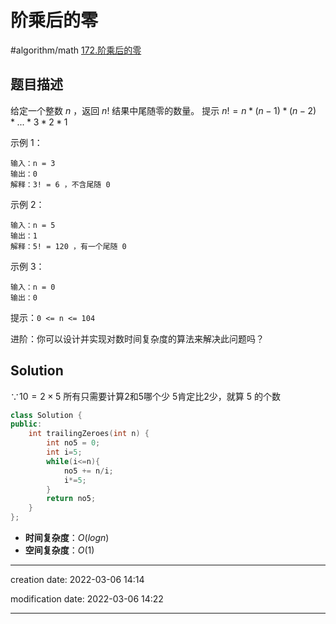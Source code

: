 # 阶乘后的零
#algorithm/math
[172.阶乘后的零](https://leetcode-cn.com/problems/factorial-trailing-zeroes/)
## 题目描述
给定一个整数 $n$ ，返回 $n!$ 结果中尾随零的数量。
提示 $n! = n * (n - 1) * (n - 2) * ... * 3 * 2 * 1$

示例 1：
```
输入：n = 3
输出：0
解释：3! = 6 ，不含尾随 0
```

示例 2：
```
输入：n = 5
输出：1
解释：5! = 120 ，有一个尾随 0
```

示例 3：
```
输入：n = 0
输出：0
```

提示：`0 <= n <= 104`

进阶：你可以设计并实现对数时间复杂度的算法来解决此问题吗？


## Solution
$\because 10 = 2\times 5$
所有只需要计算2和5哪个少
5肯定比2少，就算 5 的个数

```c++
class Solution {
public:
	int trailingZeroes(int n) {
		int no5 = 0;
		int i=5;
		while(i<=n){
			no5 += n/i;
			i*=5;
		}
		return no5;
	}
};
```
- **时间复杂度**：$O(log n)$
- **空间复杂度**：$O(1)$

---
creation date: 2022-03-06 14:14

modification date: 2022-03-06 14:22

---

